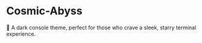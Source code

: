 # Cosmic-Abyss
🌠 A dark console theme, perfect for those who crave a sleek, starry terminal experience.
